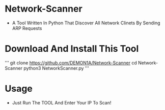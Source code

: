 # Network-Scanner
- A Tool Written In Python That Discover All Network Clinets By Sending ARP Requests
# Download And Install This Tool
'''
git clone https://github.com/DEMON1A/Network-Scanner
cd Network-Scanner
python3 NetworkScanner.py
'''
# Usage
 - Just Run The TOOL And Enter Your IP To Scan!
